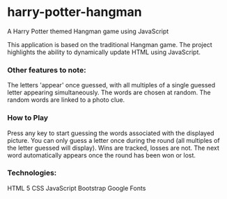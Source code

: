 # harry-potter-hangman
A Harry Potter themed Hangman game using JavaScript

This application is based on the traditional Hangman game. The project highlights the ability to dynamically update HTML using JavaScript.

### Other features to note:
  The letters 'appear' once guessed, with all multiples of a single guessed letter appearing simultaneously.
  The words are chosen at random.
  The random words are linked to a photo clue.

### How to Play
Press any key to start guessing the words associated with the displayed picture.
You can only guess a letter once during the round (all multiples of the letter guessed will display).
Wins are tracked, losses are not.
The next word automatically appears once the round has been won or lost.

### Technologies:
HTML 5
CSS
JavaScript
Bootstrap
Google Fonts
